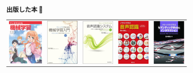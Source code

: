 ### 出版した本 📖

 <table style="border:none;">
    <tr>
      <td><img src="manga.png" width=87 /></td>
      <td><img src="ML2.jpg" width=80 /></td>
      <td><img src="pattern2.jpg" width=80 /></td>
      <td><img src="ASR.png" width=80 /></td>
      <td><img src="web.png" width=80 /></td>
    </tr>
 </table>


<!--
**MasahiroAraki/MasahiroAraki** is a ✨ _special_ ✨ repository because its `README.md` (this file) appears on your GitHub profile.

Here are some ideas to get you started:

- 🔭 I’m currently working on ...
- 🌱 I’m currently learning ...
- 👯 I’m looking to collaborate on ...
- 🤔 I’m looking for help with ...
- 💬 Ask me about ...
- 📫 How to reach me: ...
- 😄 Pronouns: ...
- ⚡ Fun fact: ...
-->
